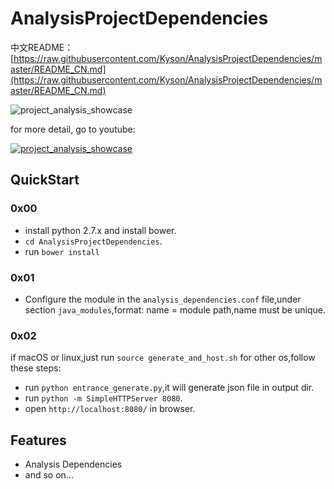 # AnalysisProjectDependencies

中文README：[https://raw.githubusercontent.com/Kyson/AnalysisProjectDependencies/master/README_CN.md](https://raw.githubusercontent.com/Kyson/AnalysisProjectDependencies/master/README_CN.md)

![project_analysis_showcase](https://raw.githubusercontent.com/Kyson/AnalysisProjectDependencies/master/ART/project_analysis_showcase.gif)

for more detail, go to youtube:

[![project_analysis_showcase](https://img.youtube.com/vi/v9Xzxle-9v0/0.jpg)](https://www.youtube.com/watch?v=v9Xzxle-9v0)

## QuickStart

### 0x00

- install python 2.7.x  and install bower.
- `cd AnalysisProjectDependencies`.
- run `bower install`

### 0x01

- Configure the module in the `analysis_dependencies.conf` file,under section `java_modules`,format: name = module path,name must be unique.

### 0x02

if macOS or linux,just run `source generate_and_host.sh`
for other os,follow these steps:

- run `python entrance_generate.py`,it will generate json file in output dir.
- run `python -m SimpleHTTPServer 8080`.
- open `http://localhost:8080/` in browser.

## Features

- Analysis Dependencies
- and so on...




